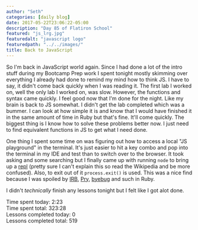 ```yaml
---
author: "Seth"
categories: [daily blog]
date: 2017-05-22T23:06:22-05:00
description: "Day 85 of Flatiron School"
featured: "js_lrg.jpg"
featuredalt: "javascript logo"
featuredpath: "../../images/"
title: Back to JavaScript
---
```


So I'm back in JavaScript world again. Since I had done a lot of the intro stuff during my Bootcamp Prep work I spent tonight mostly skimming over everything I already had done to remind my mind how to think JS. I have to say, it didn't come back quickly when I was reading it. The first lab I worked on, well the only lab I worked on, was slow. However, the functions and syntax came quickly. I feel good now that I'm done for the night. Like my brain is back to JS somewhat. I didn't get the lab completed which was a bummer. I can look at how simple it is and know that I would have finished it in the same amount of time in Ruby but that's fine. It'll come quickly. The biggest thing is I know how to solve these problems better now. I just need to find equivalent functions in JS to get what I need done.

One thing I spent some time on was figuring out how to access a local "JS playground" in the terminal. It's just easier to hit a key combo and pop into the terminal in my IDE and test than to switch over to the browser. It took asking and some searching but I finally came up with running `node` to bring up a [repl][1] (pretty sure I can't explain this so read the Wikipedia and be more confused). Also, to exit out of it `process.exit()` is used. This was a nice find because I was spoiled by [IRB][2], [Pry][3], [byebug][4] and such in Ruby.

I didn't _technically_ finish any lessons tonight but I felt like I got alot done.

Time spent today: 2:23  
Time spent total: 323:28  
Lessons completed today: 0  
Lessons completed total: 519

  [1]:https://en.wikipedia.org/wiki/Read–eval–print_loop
  [2]:https://en.wikipedia.org/wiki/Interactive_Ruby_Shell
  [3]:http://pryrepl.org
  [4]:https://github.com/deivid-rodriguez/byebug
